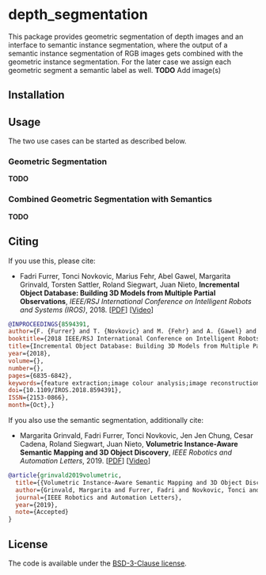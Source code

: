 # depth_segmentation
This package provides geometric segmentation of depth images and an interface to semantic instance segmentation, where the output of a semantic instance segmentation of RGB images gets combined with the geometric instance segmentation. For the later case we assign each geometric segment a semantic label as well.
**TODO** Add image(s)

## Installation

## Usage
The two use cases can be started as described below.

### Geometric Segmentation
**TODO**

### Combined Geometric Segmentation with Semantics
**TODO**

## Citing
If you use this, please cite:
- Fadri Furrer, Tonci Novkovic, Marius Fehr, Abel Gawel, Margarita Grinvald, Torsten Sattler, Roland Siegwart, Juan Nieto, **Incremental Object Database: Building 3D Models from Multiple Partial Observations**, _IEEE/RSJ International Conference on Intelligent Robots and Systems (IROS)_, 2018. [[PDF](https://ieeexplore.ieee.org/stamp/stamp.jsp?tp=&arnumber=8594391)] [[Video](https://www.youtube.com/watch?v=9_xg92qqw70)]

```bibtex
@INPROCEEDINGS{8594391, 
author={F. {Furrer} and T. {Novkovic} and M. {Fehr} and A. {Gawel} and M. {Grinvald} and T. {Sattler} and R. {Siegwart} and J. {Nieto}}, 
booktitle={2018 IEEE/RSJ International Conference on Intelligent Robots and Systems (IROS)}, 
title={Incremental Object Database: Building 3D Models from Multiple Partial Observations}, 
year={2018}, 
volume={}, 
number={}, 
pages={6835-6842}, 
keywords={feature extraction;image colour analysis;image reconstruction;image representation;image segmentation;mobile agents;object detection;solid modelling;multiple partial observations;incremental object database;indoor scenes;merged models;object model;observed instances;segmented RGB-D images;global segmentation map;3D models;mobile agent;Image segmentation;Databases;Three-dimensional displays;GSM;Shape;Image reconstruction;Solid modeling}, 
doi={10.1109/IROS.2018.8594391}, 
ISSN={2153-0866}, 
month={Oct},}
```
If you also use the semantic segmentation, additionally cite:

- Margarita Grinvald, Fadri Furrer, Tonci Novkovic, Jen Jen Chung, Cesar Cadena, Roland Siegwart, Juan Nieto, **Volumetric Instance-Aware Semantic Mapping and 3D Object Discovery**, _IEEE Robotics and Automation Letters_, 2019. [[PDF](https://arxiv.org/abs/1903.00268)] [[Video](https://www.youtube.com/watch?v=Jvl42VJmYxg)]


```bibtex
@article{grinvald2019volumetric,
  title={{Volumetric Instance-Aware Semantic Mapping and 3D Object Discovery}},
  author={Grinvald, Margarita and Furrer, Fadri and Novkovic, Tonci and Chung, Jen Jen and Cadena, Cesar and Siegwart, Roland and Nieto, Juan},
  journal={IEEE Robotics and Automation Letters},
  year={2019},
  note={Accepted}
}
```
## License
The code is available under the [BSD-3-Clause license](https://github.com/ethz-asl/voxblox-plusplus/blob/master/LICENSE).
